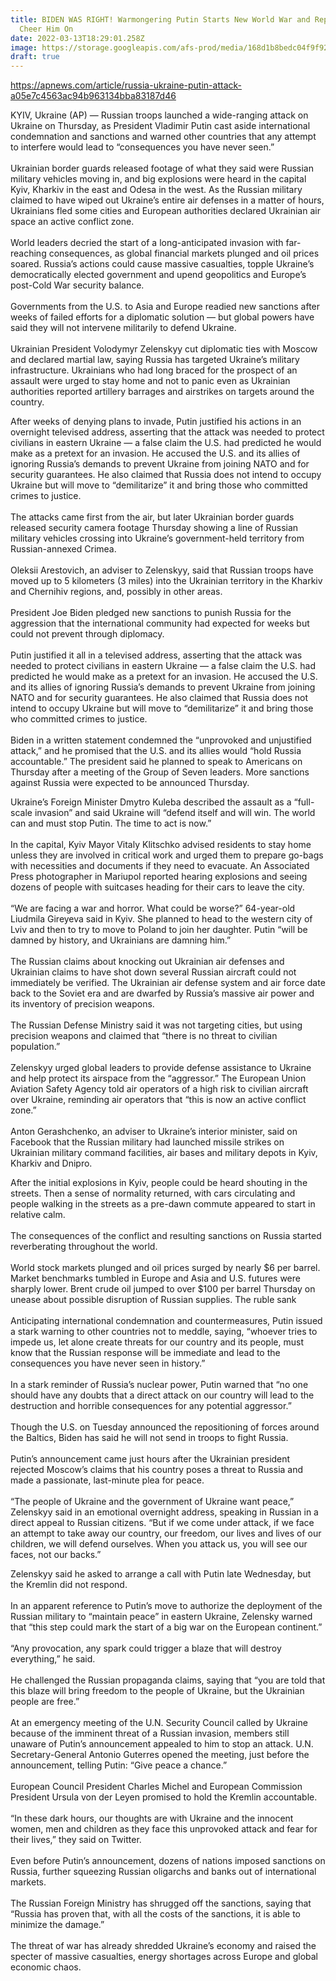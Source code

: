 ```yaml
---
title: BIDEN WAS RIGHT! Warmongering Putin Starts New World War and Republicans
  Cheer Him On
date: 2022-03-13T18:29:01.258Z
image: https://storage.googleapis.com/afs-prod/media/168d1b8bedc04f9f9255268421ce8de0/1000.jpeg
draft: true
---
```

<https://apnews.com/article/russia-ukraine-putin-attack-a05e7c4563ac94b963134bba83187d46>

<!--StartFragment-->

KYIV, Ukraine (AP) — Russian troops launched a wide-ranging attack on Ukraine on Thursday, as President Vladimir Putin cast aside international condemnation and sanctions and warned other countries that any attempt to interfere would lead to “consequences you have never seen.”\
\
Ukrainian border guards released footage of what they said were Russian military vehicles moving in, and big explosions were heard in the capital Kyiv, Kharkiv in the east and Odesa in the west. As the Russian military claimed to have wiped out Ukraine’s entire air defenses in a matter of hours, Ukrainians fled some cities and European authorities declared Ukrainian air space an active conflict zone.\
\
World leaders decried the start of a long-anticipated invasion with far-reaching consequences, as global financial markets plunged and oil prices soared. Russia’s actions could cause massive casualties, topple Ukraine’s democratically elected government and upend geopolitics and Europe’s post-Cold War security balance.\
\
Governments from the U.S. to Asia and Europe readied new sanctions after weeks of failed efforts for a diplomatic solution — but global powers have said they will not intervene militarily to defend Ukraine.\
\
Ukrainian President Volodymyr Zelenskyy cut diplomatic ties with Moscow and declared martial law, saying Russia has targeted Ukraine’s military infrastructure. Ukrainians who had long braced for the prospect of an assault were urged to stay home and not to panic even as Ukrainian authorities reported artillery barrages and airstrikes on targets around the country.

After weeks of denying plans to invade, Putin justified his actions in an overnight televised address, asserting that the attack was needed to protect civilians in eastern Ukraine — a false claim the U.S. had predicted he would make as a pretext for an invasion. He accused the U.S. and its allies of ignoring Russia’s demands to prevent Ukraine from joining NATO and for security guarantees. He also claimed that Russia does not intend to occupy Ukraine but will move to “demilitarize” it and bring those who committed crimes to justice.\
\
The attacks came first from the air, but later Ukrainian border guards released security camera footage Thursday showing a line of Russian military vehicles crossing into Ukraine’s government-held territory from Russian-annexed Crimea.\
\
Oleksii Arestovich, an adviser to Zelenskyy, said that Russian troops have moved up to 5 kilometers (3 miles) into the Ukrainian territory in the Kharkiv and Chernihiv regions, and, possibly in other areas.\
\
President Joe Biden pledged new sanctions to punish Russia for the aggression that the international community had expected for weeks but could not prevent through diplomacy.\
\
Putin justified it all in a televised address, asserting that the attack was needed to protect civilians in eastern Ukraine — a false claim the U.S. had predicted he would make as a pretext for an invasion. He accused the U.S. and its allies of ignoring Russia’s demands to prevent Ukraine from joining NATO and for security guarantees. He also claimed that Russia does not intend to occupy Ukraine but will move to “demilitarize” it and bring those who committed crimes to justice.\
\
Biden in a written statement condemned the “unprovoked and unjustified attack,” and he promised that the U.S. and its allies would “hold Russia accountable.” The president said he planned to speak to Americans on Thursday after a meeting of the Group of Seven leaders. More sanctions against Russia were expected to be announced Thursday.

Ukraine’s Foreign Minister Dmytro Kuleba described the assault as a “full-scale invasion” and said Ukraine will “defend itself and will win. The world can and must stop Putin. The time to act is now.”\
\
In the capital, Kyiv Mayor Vitaly Klitschko advised residents to stay home unless they are involved in critical work and urged them to prepare go-bags with necessities and documents if they need to evacuate. An Associated Press photographer in Mariupol reported hearing explosions and seeing dozens of people with suitcases heading for their cars to leave the city.\
\
“We are facing a war and horror. What could be worse?” 64-year-old Liudmila Gireyeva said in Kyiv. She planned to head to the western city of Lviv and then to try to move to Poland to join her daughter. Putin “will be damned by history, and Ukrainians are damning him.”\
\
The Russian claims about knocking out Ukrainian air defenses and Ukrainian claims to have shot down several Russian aircraft could not immediately be verified. The Ukrainian air defense system and air force date back to the Soviet era and are dwarfed by Russia’s massive air power and its inventory of precision weapons.\
\
The Russian Defense Ministry said it was not targeting cities, but using precision weapons and claimed that “there is no threat to civilian population.”\
\
Zelenskyy urged global leaders to provide defense assistance to Ukraine and help protect its airspace from the “aggressor.” The European Union Aviation Safety Agency told air operators of a high risk to civilian aircraft over Ukraine, reminding air operators that “this is now an active conflict zone.”\
\
Anton Gerashchenko, an adviser to Ukraine’s interior minister, said on Facebook that the Russian military had launched missile strikes on Ukrainian military command facilities, air bases and military depots in Kyiv, Kharkiv and Dnipro.

After the initial explosions in Kyiv, people could be heard shouting in the streets. Then a sense of normality returned, with cars circulating and people walking in the streets as a pre-dawn commute appeared to start in relative calm.\
\
The consequences of the conflict and resulting sanctions on Russia started reverberating throughout the world.\
\
World stock markets plunged and oil prices surged by nearly $6 per barrel. Market benchmarks tumbled in Europe and Asia and U.S. futures were sharply lower. Brent crude oil jumped to over $100 per barrel Thursday on unease about possible disruption of Russian supplies. The ruble sank\
\
Anticipating international condemnation and countermeasures, Putin issued a stark warning to other countries not to meddle, saying, “whoever tries to impede us, let alone create threats for our country and its people, must know that the Russian response will be immediate and lead to the consequences you have never seen in history.”\
\
In a stark reminder of Russia’s nuclear power, Putin warned that “no one should have any doubts that a direct attack on our country will lead to the destruction and horrible consequences for any potential aggressor.”\
\
Though the U.S. on Tuesday announced the repositioning of forces around the Baltics, Biden has said he will not send in troops to fight Russia.\
\
Putin’s announcement came just hours after the Ukrainian president rejected Moscow’s claims that his country poses a threat to Russia and made a passionate, last-minute plea for peace.\
\
“The people of Ukraine and the government of Ukraine want peace,” Zelenskyy said in an emotional overnight address, speaking in Russian in a direct appeal to Russian citizens. “But if we come under attack, if we face an attempt to take away our country, our freedom, our lives and lives of our children, we will defend ourselves. When you attack us, you will see our faces, not our backs.”

Zelenskyy said he asked to arrange a call with Putin late Wednesday, but the Kremlin did not respond.\
\
In an apparent reference to Putin’s move to authorize the deployment of the Russian military to “maintain peace” in eastern Ukraine, Zelensky warned that “this step could mark the start of a big war on the European continent.”\
\
“Any provocation, any spark could trigger a blaze that will destroy everything,” he said.\
\
He challenged the Russian propaganda claims, saying that “you are told that this blaze will bring freedom to the people of Ukraine, but the Ukrainian people are free.”\
\
At an emergency meeting of the U.N. Security Council called by Ukraine because of the imminent threat of a Russian invasion, members still unaware of Putin’s announcement appealed to him to stop an attack. U.N. Secretary-General Antonio Guterres opened the meeting, just before the announcement, telling Putin: “Give peace a chance.”\
\
European Council President Charles Michel and European Commission President Ursula von der Leyen promised to hold the Kremlin accountable.\
\
“In these dark hours, our thoughts are with Ukraine and the innocent women, men and children as they face this unprovoked attack and fear for their lives,” they said on Twitter.\
\
Even before Putin’s announcement, dozens of nations imposed sanctions on Russia, further squeezing Russian oligarchs and banks out of international markets.\
\
The Russian Foreign Ministry has shrugged off the sanctions, saying that “Russia has proven that, with all the costs of the sanctions, it is able to minimize the damage.”\
\
The threat of war has already shredded Ukraine’s economy and raised the specter of massive casualties, energy shortages across Europe and global economic chaos.

<!--EndFragment-->